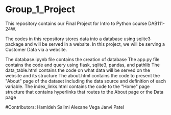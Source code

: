 # Group_1_Project
This repository contains our Final Project for Intro to Python course DAB111-24W. 

The codes in this repository stores data into a database using sqlite3 package and will be served in a website.
In this project, we will be serving a Customer Data via a website.

The database.ipynb file contains the creation of database
The app.py file contains the code and query using flask, sqlite3, pandas, and pathlib
The data_table.html contains the code on what data will be served on the website and its structure
The about.html contains the code to present the "About" page of the dataset including the data source and definition of each variable.
The index_links.html contains the code to the "Home" page structure that contains hyperlinks that routes to the About page or the Data page

#Contributors:
Hamideh Salimi
Alexane Vega
Janvi Patel
